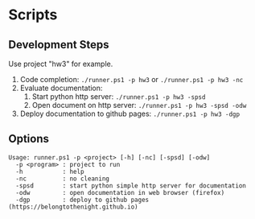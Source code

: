 # Scripts

## Development Steps

Use project "hw3" for example.

1. Code completion: ```./runner.ps1 -p hw3``` or ```./runner.ps1 -p hw3 -nc```
2. Evaluate documentation:
   1. Start python http server: ```./runner.ps1 -p hw3 -spsd```
   2. Open document on http server: ```./runner.ps1 -p hw3 -spsd -odw```
3. Deploy documentation to github pages: ```./runner.ps1 -p hw3 -dgp```

## Options

```
Usage: runner.ps1 -p <project> [-h] [-nc] [-spsd] [-odw]
  -p <program> : project to run
  -h           : help
  -nc          : no cleaning
  -spsd        : start python simple http server for documentation
  -odw         : open documentation in web browser (firefox)
  -dgp         : deploy to github pages (https://belongtothenight.github.io)
```